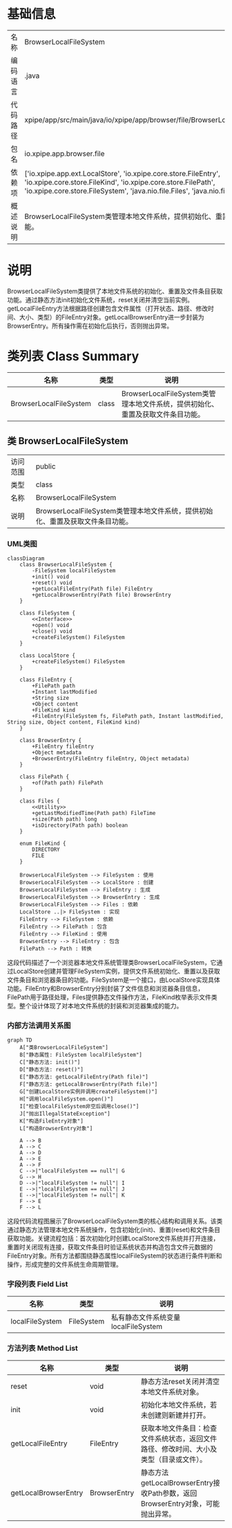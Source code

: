 # 基础信息

|      |      |
|------|------|
| 名称 | BrowserLocalFileSystem |
| 编码语言 | .java |
| 代码路径 | xpipe/app/src/main/java/io/xpipe/app/browser/file/BrowserLocalFileSystem.java |
| 包名 | io.xpipe.app.browser.file |
| 依赖项 | ['io.xpipe.app.ext.LocalStore', 'io.xpipe.core.store.FileEntry', 'io.xpipe.core.store.FileKind', 'io.xpipe.core.store.FilePath', 'io.xpipe.core.store.FileSystem', 'java.nio.file.Files', 'java.nio.file.Path'] |
| 概述说明 | BrowserLocalFileSystem类管理本地文件系统，提供初始化、重置及获取文件条目功能。 |

# 说明

BrowserLocalFileSystem类提供了本地文件系统的初始化、重置及文件条目获取功能。通过静态方法init初始化文件系统，reset关闭并清空当前实例。getLocalFileEntry方法根据路径创建包含文件属性（打开状态、路径、修改时间、大小、类型）的FileEntry对象。getLocalBrowserEntry进一步封装为BrowserEntry。所有操作需在初始化后执行，否则抛出异常。

# 类列表 Class Summary

| 名称   | 类型  | 说明 |
|-------|------|-------------|
| BrowserLocalFileSystem | class | BrowserLocalFileSystem类管理本地文件系统，提供初始化、重置及获取文件条目功能。 |



## 类 BrowserLocalFileSystem

|      |      |
|------|------|
| 访问范围 | public |
| 类型 | class |
| 名称 | BrowserLocalFileSystem |
| 说明 | BrowserLocalFileSystem类管理本地文件系统，提供初始化、重置及获取文件条目功能。 |


### UML类图

```mermaid
classDiagram
    class BrowserLocalFileSystem {
        -FileSystem localFileSystem
        +init() void
        +reset() void
        +getLocalFileEntry(Path file) FileEntry
        +getLocalBrowserEntry(Path file) BrowserEntry
    }

    class FileSystem {
        <<Interface>>
        +open() void
        +close() void
        +createFileSystem() FileSystem
    }

    class LocalStore {
        +createFileSystem() FileSystem
    }

    class FileEntry {
        +FilePath path
        +Instant lastModified
        +String size
        +Object content
        +FileKind kind
        +FileEntry(FileSystem fs, FilePath path, Instant lastModified, String size, Object content, FileKind kind)
    }

    class BrowserEntry {
        +FileEntry fileEntry
        +Object metadata
        +BrowserEntry(FileEntry fileEntry, Object metadata)
    }

    class FilePath {
        +of(Path path) FilePath
    }

    class Files {
        <<Utility>>
        +getLastModifiedTime(Path path) FileTime
        +size(Path path) long
        +isDirectory(Path path) boolean
    }

    enum FileKind {
        DIRECTORY
        FILE
    }

    BrowserLocalFileSystem --> FileSystem : 使用
    BrowserLocalFileSystem --> LocalStore : 创建
    BrowserLocalFileSystem --> FileEntry : 生成
    BrowserLocalFileSystem --> BrowserEntry : 生成
    BrowserLocalFileSystem --> Files : 依赖
    LocalStore ..|> FileSystem : 实现
    FileEntry --> FileSystem : 依赖
    FileEntry --> FilePath : 包含
    FileEntry --> FileKind : 使用
    BrowserEntry --> FileEntry : 包含
    FilePath --> Path : 转换
```

这段代码描述了一个浏览器本地文件系统管理类BrowserLocalFileSystem，它通过LocalStore创建并管理FileSystem实例，提供文件系统初始化、重置以及获取文件条目和浏览器条目的功能。FileSystem是一个接口，由LocalStore实现具体功能。FileEntry和BrowserEntry分别封装了文件信息和浏览器条目信息，FilePath用于路径处理，Files提供静态文件操作方法，FileKind枚举表示文件类型。整个设计体现了对本地文件系统的封装和浏览器集成的能力。


### 内部方法调用关系图

```mermaid
graph TD
    A["类BrowserLocalFileSystem"]
    B["静态属性: FileSystem localFileSystem"]
    C["静态方法: init()"]
    D["静态方法: reset()"]
    E["静态方法: getLocalFileEntry(Path file)"]
    F["静态方法: getLocalBrowserEntry(Path file)"]
    G["创建LocalStore实例并调用createFileSystem()"]
    H["调用localFileSystem.open()"]
    I["检查localFileSystem非空后调用close()"]
    J["抛出IllegalStateException"]
    K["构造FileEntry对象"]
    L["构造BrowserEntry对象"]

    A --> B
    A --> C
    A --> D
    A --> E
    A --> F
    C -->|"localFileSystem == null"| G
    G --> H
    D -->|"localFileSystem != null"| I
    E -->|"localFileSystem == null"| J
    E -->|"localFileSystem != null"| K
    F --> E
    F --> L
```

这段代码流程图展示了BrowserLocalFileSystem类的核心结构和调用关系。该类通过静态方法管理本地文件系统操作，包含初始化(init)、重置(reset)和文件条目获取功能。关键流程包括：首次初始化时创建LocalStore文件系统并打开连接，重置时关闭现有连接，获取文件条目时验证系统状态并构造包含文件元数据的FileEntry对象。所有方法都围绕静态属性localFileSystem的状态进行条件判断和操作，形成完整的文件系统生命周期管理。

### 字段列表 Field List

| 名称  | 类型  | 说明 |
|-------|-------|------|
| localFileSystem | FileSystem | 私有静态文件系统变量localFileSystem |

### 方法列表 Method List

| 名称  | 类型  | 说明 |
|-------|-------|------|
| reset | void | 静态方法reset关闭并清空本地文件系统对象。 |
| init | void | 初始化本地文件系统，若未创建则新建并打开。 |
| getLocalFileEntry | FileEntry | 获取本地文件条目：检查文件系统状态，返回文件路径、修改时间、大小及类型（目录或文件）。 |
| getLocalBrowserEntry | BrowserEntry | 静态方法getLocalBrowserEntry接收Path参数，返回BrowserEntry对象，可能抛出异常。 |




